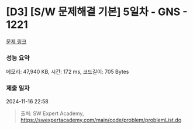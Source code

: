 # [D3] [S/W 문제해결 기본] 5일차 - GNS - 1221 

[문제 링크](https://swexpertacademy.com/main/code/problem/problemDetail.do?contestProbId=AV14jJh6ACYCFAYD) 

### 성능 요약

메모리: 47,940 KB, 시간: 172 ms, 코드길이: 705 Bytes

### 제출 일자

2024-11-16 22:58



> 출처: SW Expert Academy, https://swexpertacademy.com/main/code/problem/problemList.do